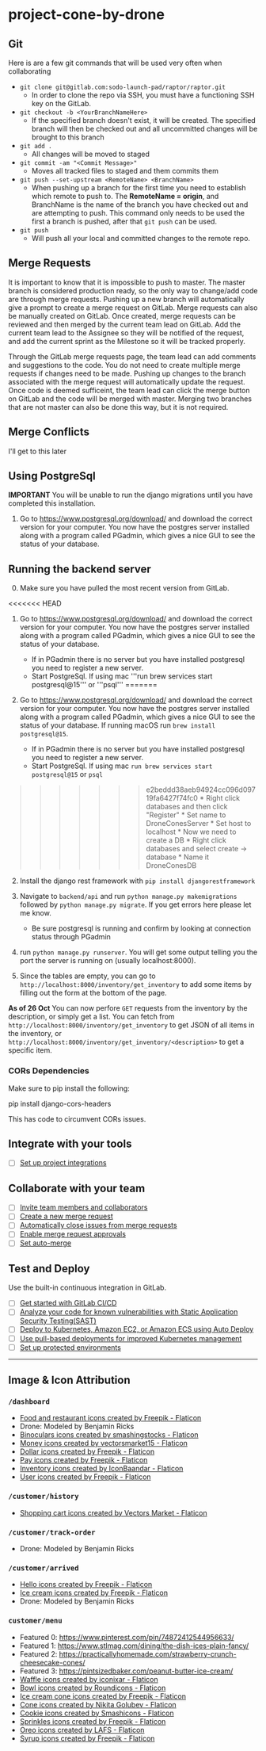 # project-cone-by-drone

## Git
Here is are a few git commands that will be used very often when collaborating

*   `git clone git@gitlab.com:sodo-launch-pad/raptor/raptor.git`
    *   In order to clone the repo via SSH, you must have a functioning SSH key on the GitLab. 
*   `git checkout -b <YourBranchNameHere>`
    *   If the specified branch doesn't exist, it will be created. The specified branch will then be checked out and all uncommitted changes will be brought to this branch
*   `git add .`
    *   All changes will be moved to staged
*   `git commit -am "<Commit Message>"`
    *   Moves all tracked files to staged and them commits them
*   `git push --set-upstream <RemoteName> <BranchName>`
    *   When pushing up a branch for the first time you need to establish which remote to push to. The **RemoteName = origin**, and BranchName is the name of the branch you have checked out and are attempting to push. This command only needs to be used the first a branch is pushed, after that `git push` can be used.
*   `git push`
    *   Will push all your local and committed changes to the remote repo.

## Merge Requests

It is important to know that it is impossible to push to master. The master branch is considered production ready, so the only way to change/add code are through merge requests. 
Pushing up a new branch will automatically give a prompt to create a merge request on GitLab. Merge requests can also be manually created on GitLab. 
Once created, merge requests can be reviewed and then merged by the current team lead on GitLab. Add the current team lead to the Assignee so they will be notified of the request, and add the current sprint as the Milestone so it will be tracked properly.

Through the GitLab merge requests page, the team lead can add comments and suggestions to the code. You do not need to create multiple merge requests if changes need to be made. Pushing up changes to the branch associated with the merge request will automatically update the request. Once code is deemed sufficeint, the team lead can click the merge button on GitLab and the code will be merged with master. Merging two branches that are not master can also be done this way, but it is not required.  

## Merge Conflicts

I'll get to this later


## Using PostgreSql

**IMPORTANT** You will be unable to run the django migrations until you have completed this installation.

1. Go to https://www.postgresql.org/download/ and download the correct version for your computer. You now have the postgres server installed along with a program called PGadmin, which gives a nice GUI to see the status of your database.

## Running the backend server
0. Make sure you have pulled the most recent version from GitLab.

<<<<<<< HEAD
1. Go to https://www.postgresql.org/download/ and download the correct version for your computer. You now have the postgres server installed along with a program called PGadmin, which gives a nice GUI to see the status of your database.
    
    * If in PGadmin there is no server but you have installed postgresql you need to register a new server.
    * Start PostgreSql. If using mac '''run brew services start postgresql@15''' or '''psql'''
=======
1. Go to https://www.postgresql.org/download/ and download the correct version for your computer. You now have the postgres server installed along with a program called PGadmin, which gives a nice GUI to see the status of your database. If running macOS run ```brew install postgresql@15```.
    
    * If in PGadmin there is no server but you have installed postgresql you need to register a new server.
    * Start PostgreSql. If using mac ```run brew services start postgresql@15``` or ```psql```
>>>>>>> e2beddd38aeb94924cc096d09719fa6427f74fc0
    * Right click databases and then click "Register"
    * Set name to DroneConesServer
    * Set host to localhost
    * Now we need to create a DB
    * Right click databases and select create -> database
    * Name it DroneConesDB

2. Install the django rest framework with `pip install djangorestframework`

3. Navigate to `backend/api` and run `python manage.py makemigrations` followed by `python manage.py migrate`. If you get errors here please let me know.
    * Be sure postgresql is running and confirm by looking at connection status through PGadmin

4. run `python manage.py runserver`. You will get some output telling you the port the server is running on (usually localhost:8000).

5. Since the tables are empty, you can go to `http://localhost:8000/inventory/get_inventory` to add some items by filling out the form at the bottom of the page.

**As of 26 Oct**
You can now perfore `GET` requests from the inventory by the description, or simply get a list. You can fetch from `http://localhost:8000/inventory/get_inventory` to get JSON of all items in the inventory, or `http://localhost:8000/inventory/get_inventory/<description>` to get a specific item.


### CORs Dependencies
Make sure to pip install the following:

pip install django-cors-headers

This has code to circumvent CORs issues.

## Integrate with your tools

- [ ] [Set up project integrations](https://gitlab.cs.usu.edu/drone-cones/project-cone-by-drone/-/settings/integrations)

## Collaborate with your team

- [ ] [Invite team members and collaborators](https://docs.gitlab.com/ee/user/project/members/)
- [ ] [Create a new merge request](https://docs.gitlab.com/ee/user/project/merge_requests/creating_merge_requests.html)
- [ ] [Automatically close issues from merge requests](https://docs.gitlab.com/ee/user/project/issues/managing_issues.html#closing-issues-automatically)
- [ ] [Enable merge request approvals](https://docs.gitlab.com/ee/user/project/merge_requests/approvals/)
- [ ] [Set auto-merge](https://docs.gitlab.com/ee/user/project/merge_requests/merge_when_pipeline_succeeds.html)

## Test and Deploy

Use the built-in continuous integration in GitLab.

- [ ] [Get started with GitLab CI/CD](https://docs.gitlab.com/ee/ci/quick_start/index.html)
- [ ] [Analyze your code for known vulnerabilities with Static Application Security Testing(SAST)](https://docs.gitlab.com/ee/user/application_security/sast/)
- [ ] [Deploy to Kubernetes, Amazon EC2, or Amazon ECS using Auto Deploy](https://docs.gitlab.com/ee/topics/autodevops/requirements.html)
- [ ] [Use pull-based deployments for improved Kubernetes management](https://docs.gitlab.com/ee/user/clusters/agent/)
- [ ] [Set up protected environments](https://docs.gitlab.com/ee/ci/environments/protected_environments.html)

***

## Image & Icon Attribution

### `/dashboard`
* <a href="https://www.flaticon.com/free-icons/food-and-restaurant" title="food and restaurant icons">Food and restaurant icons created by Freepik - Flaticon</a>
* Drone: Modeled by Benjamin Ricks
* <a href="https://www.flaticon.com/free-icons/binoculars" title="binoculars icons">Binoculars icons created by smashingstocks - Flaticon</a>
* <a href="https://www.flaticon.com/free-icons/money" title="money icons">Money icons created by vectorsmarket15 - Flaticon</a>
* <a href="https://www.flaticon.com/free-icons/dollar" title="dollar icons">Dollar icons created by Freepik - Flaticon</a>
* <a href="https://www.flaticon.com/free-icons/pay" title="pay icons">Pay icons created by Freepik - Flaticon</a>
* <a href="https://www.flaticon.com/free-icons/inventory" title="inventory icons">Inventory icons created by IconBaandar - Flaticon</a>
* <a href="https://www.flaticon.com/free-icons/user" title="user icons">User icons created by Freepik - Flaticon</a>

### `/customer/history`
* <a href="https://www.flaticon.com/free-icons/shopping-cart" title="shopping cart icons">Shopping cart icons created by Vectors Market - Flaticon</a>

### `/customer/track-order`
* Drone: Modeled by Benjamin Ricks

### `/customer/arrived`
* <a href="https://www.flaticon.com/free-icons/hello" title="hello icons">Hello icons created by Freepik - Flaticon</a>
* <a href="https://www.flaticon.com/free-icons/ice-cream" title="ice cream icons">Ice cream icons created by Freepik - Flaticon</a>
* Drone: Modeled by Benjamin Ricks

### `customer/menu`
* Featured 0: https://www.pinterest.com/pin/74872412544956633/
* Featured 1: https://www.stlmag.com/dining/the-dish-ices-plain-fancy/
* Featured 2: https://practicallyhomemade.com/strawberry-crunch-cheesecake-cones/
* Featured 3: https://pintsizedbaker.com/peanut-butter-ice-cream/
* <a href="https://www.flaticon.com/free-icons/waffle" title="waffle icons">Waffle icons created by iconixar - Flaticon</a>
* <a href="https://www.flaticon.com/free-icons/bowl" title="bowl icons">Bowl icons created by Roundicons - Flaticon</a>
* <a href="https://www.flaticon.com/free-icons/ice-cream-cone" title="ice cream cone icons">Ice cream cone icons created by Freepik - Flaticon</a>
* <a href="https://www.flaticon.com/free-icons/cone" title="cone icons">Cone icons created by Nikita Golubev - Flaticon</a>
* <a href="https://www.flaticon.com/free-icons/cookie" title="cookie icons">Cookie icons created by Smashicons - Flaticon</a>
* <a href="https://www.flaticon.com/free-icons/sprinkles" title="sprinkles icons">Sprinkles icons created by Freepik - Flaticon</a>
* <a href="https://www.flaticon.com/free-icons/oreo" title="oreo icons">Oreo icons created by LAFS - Flaticon</a>
* <a href="https://www.flaticon.com/free-icons/syrup" title="syrup icons">Syrup icons created by Freepik - Flaticon</a>

